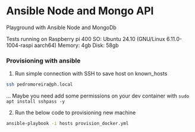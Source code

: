 # Ansible Node and Mongo API
Playground with Ansible Node and MongoDb

Tests running on Raspberry pi 400
SO: Ubuntu 24.10 (GNU/Linux 6.11.0-1004-raspi aarch64)
Memory: 4gb
Disk: 58gb

### Provisioning with ansible

1. Run simple connection with SSH to save host on known_hosts
```bash
ssh pedromoreira@ph.local
```

... Maybe you need add some permissions on your dev container with `sudo apt install sshpass -y`

2. Run the below code to provisioning new machine
```bash
ansible-playbook -i hosts provision_docker.yml 
```
